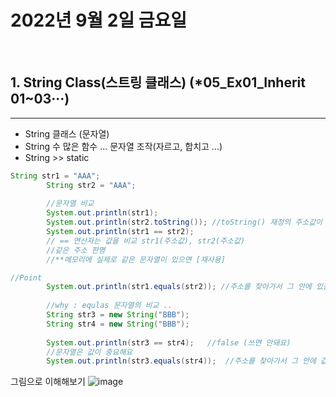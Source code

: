 # 2022년 9월 2일  금요일
<br>


## 1. String Class(스트링 클래스)  (*05_Ex01_Inherit 01~03···)
---
- String 클래스 (문자열)
- String 수 많은 함수 ... 문자열 조작(자르고, 합치고 ...)
- String >> static 
```java
String str1 = "AAA";
		String str2 = "AAA";
	   
		//문자열 비교
		System.out.println(str1);
		System.out.println(str2.toString()); //toString() 재정의 주소값이 아니고 값이 나온다
		System.out.println(str1 == str2);
		// == 연산자는 값을 비교 str1(주소값), str2(주소값)
		//같은 주소 판명
		//**메모리에 실제로 같은 문자열이 있으면 [재사용]
```
```java
//Point
		System.out.println(str1.equals(str2)); //주소를 찾아가서 그 안에 있는 값을 비교
		
		//why : equlas 문자열의 비교 ..
		String str3 = new String("BBB");
		String str4 = new String("BBB");
		
		System.out.println(str3 == str4);	//false (쓰면 안돼요)
		//문자열은 값이 중요해요
		System.out.println(str3.equals(str4));	//주소를 찾아가서 그 안에 값을 비교   <- 제일중요
```
그림으로 이해해보기
![image](https://user-images.githubusercontent.com/92353613/188034327-4b9cf9a5-7e01-4769-9176-4f987906e0c4.png)